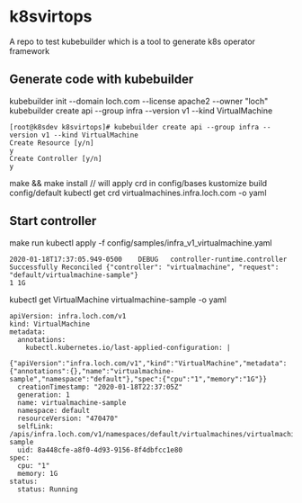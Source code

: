 # k8svirtops
A repo to test kubebuilder which is a tool to generate k8s operator framework

## Generate code with kubebuilder
kubebuilder init --domain loch.com --license apache2 --owner "loch"
kubebuilder create api --group infra --version v1 --kind VirtualMachine
```
[root@k8sdev k8svirtops]# kubebuilder create api --group infra --version v1 --kind VirtualMachine
Create Resource [y/n]
y
Create Controller [y/n]
y
```
make && make install  // will apply crd in config/bases
kustomize build config/default
kubectl get crd virtualmachines.infra.loch.com -o yaml

## Start controller
make run
kubectl apply -f config/samples/infra_v1_virtualmachine.yaml
```
2020-01-18T17:37:05.949-0500    DEBUG   controller-runtime.controller   Successfully Reconciled {"controller": "virtualmachine", "request": "default/virtualmachine-sample"}
1 1G
```
kubectl get VirtualMachine virtualmachine-sample -o yaml
```
apiVersion: infra.loch.com/v1
kind: VirtualMachine
metadata:
  annotations:
    kubectl.kubernetes.io/last-applied-configuration: |
      {"apiVersion":"infra.loch.com/v1","kind":"VirtualMachine","metadata":{"annotations":{},"name":"virtualmachine-sample","namespace":"default"},"spec":{"cpu":"1","memory":"1G"}}
  creationTimestamp: "2020-01-18T22:37:05Z"
  generation: 1
  name: virtualmachine-sample
  namespace: default
  resourceVersion: "470470"
  selfLink: /apis/infra.loch.com/v1/namespaces/default/virtualmachines/virtualmachine-sample
  uid: 8a448cfe-a8f0-4d93-9156-8f4dbfcc1e80
spec:
  cpu: "1"
  memory: 1G
status:
  status: Running
```